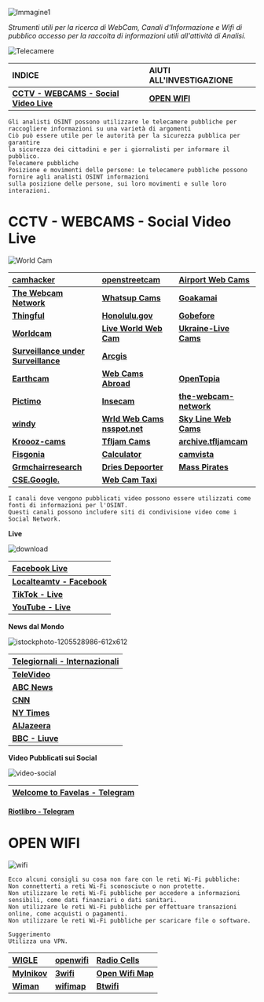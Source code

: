 ![Immagine1](https://github.com/CScorza/OSINTSurveillance/assets/98583912/8a4d4fe5-114d-436b-90d1-4e128db5f2f9)

*Strumenti utili per la ricerca di WebCam, Canali d'Informazione e Wifi di pubblico accesso per la raccolta di informazioni utili all'attività di Analisi.*


![Telecamere](https://github.com/CScorza/OSINTSurveillance/assets/98583912/33a5859d-6d5f-4e1b-ac5f-98ee20e8e31e)


|**INDICE**|**AIUTI ALL'INVESTIGAZIONE**|
| :--- | :--- |
|[**CCTV - WEBCAMS - Social Video Live**](https://github.com/CScorza/OSINTSurveillance/tree/main#cctv---webcams---social-video-live)|[**OPEN WIFI**](https://github.com/CScorza/OSINTSurveillance/tree/main#open-wifi)|

```
Gli analisti OSINT possono utilizzare le telecamere pubbliche per raccogliere informazioni su una varietà di argomenti
Ciò può essere utile per le autorità per la sicurezza pubblica per garantire
la sicurezza dei cittadini e per i giornalisti per informare il pubblico. 
Telecamere pubbliche
Posizione e movimenti delle persone: Le telecamere pubbliche possono fornire agli analisti OSINT informazioni
sulla posizione delle persone, sui loro movimenti e sulle loro interazioni. 
```

# CCTV - WEBCAMS - Social Video Live
![World Cam](https://user-images.githubusercontent.com/98583912/202259674-34a165d5-98af-44e7-aae0-4a108b15de49.gif)

[**camhacker**](https://www.camhacker.com/)|[**openstreetcam**](https://openstreetcam.org/map/)|[**Airport Web Cams**](https://airportwebcams.net)|
| :--- | :--- | :--- |
[**The Webcam Network**](http://www.the-webcam-network.com/)|[**Whatsup Cams**](https://www.whatsupcams.com/en/) |[**Goakamai**](http://goakamai.org/home)|
[**Thingful**](http://www.thingful.net/)|[**Honolulu.gov**](http://www2.honolulu.gov/honolulumyway/?trafficcam)|[**Gobefore**](http://gobefore.me/cams/)|
[**Worldcam**](https://worldcam.eu/)|[**Live World Web Cam**](http://liveworldwebcam.net/)|[**Ukraine-Live  Cams**](https://nagix.github.io/ukraine-livecams/)|
[**Surveillance under Surveillance**](https://sunders.uber.space)|[**Arcgis**](https://www.arcgis.com/apps/webappviewer/index.html?id=0f7aa08cc4b74fc6a0c4308d4eace6b3)|
[**Earthcam**](https://www.earthcam.com/)|[**Web Cams Abroad**](https://www.webcamsabroad.com/)|[**OpenTopia**](http://www.opentopia.com/)|[**WebCams**](https://www.webcams.travel/)|
[**Pictimo**](https://www.pictimo.com/)|[**Insecam**](http://insecam.org/)|[**the-webcam-network**](http://www.the-webcam-network.com/)|
[**windy**](https://www.windy.com/-Webcams/webcams)|[**Wrld Web Cams nsspot.net**](http://world-webcams.nsspot.net/)|[**Sky Line Web Cams**](https://www.skylinewebcams.com/en/webcm)|
[**Kroooz-cams**](https://www.kroooz-cams.com/)|[**Tfljam Cams**](https://www.tfljamcams.net/)|[**archive.tfljamcam**](https://archive.tfljamcams.net/)|
[**Fisgonia**](http://www.fisgonia.com/)|[**Calculator**](https://calculator.ipvm.com/)|[**camvista**](http://www.camvista.com/)| 
[**Grmchairresearch**](https://otc.armchairresearch.org/map)|[**Dries Depoorter**](https://driesdepoorter.be/thefollower/)|[**Mass Pirates**](https://cctv.masspirates.org/)|
[**CSE.Google.**](https://cse.google.com/cse?cx=013991603413798772546:gjcdtyiytey#gsc.tab=0)|[**Web Cam Taxi**](https://www.webcamtaxi.com/en/)||

```
I canali dove vengono pubblicati video possono essere utilizzati come fonti di informazioni per l'OSINT. 
Questi canali possono includere siti di condivisione video come i Social Network.
```

**Live**

![download](https://github.com/CScorza/OSINTSurveillance/assets/98583912/b0c31e97-164d-4d36-9cb9-44e90b3dda8c)

|[**Facebook Live**](https://www.facebook.com/watch/live/)|
| :--- |
|[**Localteamtv - Facebook**](https://www.facebook.com/localteamtv)|
|[**TikTok - Live**](https://www.tiktok.com/live)|
|[**YouTube - Live**](https://www.youtube.com/channel/UC4R8DWoMoI7CAwX8_LjQHig)|

**News dal Mondo**

![istockphoto-1205528986-612x612](https://github.com/CScorza/OSINTSurveillance/assets/98583912/2578c4b3-b74a-4272-a1cc-694db9eee583)

|[**Telegiornali - Internazionali**](https://photocall.tv/)|
| :--- |
|[**TeleVideo**](https://www.televideo.rai.it/televideo/pub/index.jsp)|
|[**ABC News**](http://abcnews.go.com/)|
|[**CNN**](http://cnn.com)|
|[**NY Times**](http://nytimes.com)|
|[**AlJazeera**](https://www.aljazeera.com/live)|
|[**BBC - Liuve**](https://www.bbc.co.uk/iplayer/live/bbcone)|


**Video Pubblicati sui Social**

![video-social](https://github.com/CScorza/OSINTSurveillance/assets/98583912/7fbad402-2dbc-41ca-a62f-c1ab42bf9dde)


|[**Welcome to Favelas - Telegram**](https://t.me/joinchat/x629Xz5ZNy80NWM0)|
| :--- |
[**Riotlibro - Telegram**](https://t.me/riotlibro)


# OPEN WIFI

![wifi](https://github.com/CScorza/OSINTSurveillance/assets/98583912/8bbcbac6-776a-43b2-bfe3-5535bad021e1)


```
Ecco alcuni consigli su cosa non fare con le reti Wi-Fi pubbliche:
Non connetterti a reti Wi-Fi sconosciute o non protette.
Non utilizzare le reti Wi-Fi pubbliche per accedere a informazioni sensibili, come dati finanziari o dati sanitari.
Non utilizzare le reti Wi-Fi pubbliche per effettuare transazioni online, come acquisti o pagamenti.
Non utilizzare le reti Wi-Fi pubbliche per scaricare file o software. 

Suggerimento
Utilizza una VPN. 
```

|[**WIGLE**](https://wigle.net/)|[**openwifi**](https://openwifi.su/)|[**Radio Cells**](https://radiocells.org/)|
|:--- | :--- | :--- |
|[**Mylnikov**](https://www.mylnikov.org/)|[**3wifi**](https://3wifi.stascorp.com/)|[**Open Wifi Map**](https://openwifimap.net/)
|[**Wiman**](https://www.wiman.me/)|[**wifimap**](https://www.wifimap.io/)|[**Btwifi**](https://www.btwifi.com/)|[**Open wWifi Spots**](http://openwifispots.com/)|
